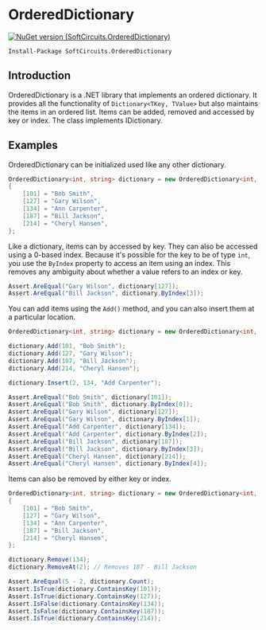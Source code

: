 # OrderedDictionary

[![NuGet version (SoftCircuits.OrderedDictionary)](https://img.shields.io/nuget/v/SoftCircuits.OrderedDictionary.svg?style=flat-square)](https://www.nuget.org/packages/SoftCircuits.OrderedDictionary/)

```
Install-Package SoftCircuits.OrderedDictionary
```

## Introduction

OrderedDictionary is a .NET library that implements an ordered dictionary. It provides all the functionality of `Dictionary<TKey, TValue>` but also maintains the items in an ordered list. Items can be added, removed and accessed by key or index. The class implements IDictionary.

## Examples

OrderedDictionary can be initialized used like any other dictionary.

```cs
OrderedDictionary<int, string> dictionary = new OrderedDictionary<int, string>
{
    [101] = "Bob Smith",
    [127] = "Gary Wilson",
    [134] = "Ann Carpenter",
    [187] = "Bill Jackson",
    [214] = "Cheryl Hansen",
};
```

Like a dictionary, items can by accessed by key. They can also be accessed using a 0-based index. Because it's possible for the key to be of type `int`, you use the `ByIndex` property to access an item using an index. This removes any ambiguity about whether a value refers to an index or key.

```cs
Assert.AreEqual("Gary Wilson", dictionary[127]);
Assert.AreEqual("Bill Jackson", dictionary.ByIndex[3]);
```

You can add items using the `Add()` method, and you can also insert them at a particular location.

```cs
OrderedDictionary<int, string> dictionary = new OrderedDictionary<int, string>();

dictionary.Add(101, "Bob Smith");
dictionary.Add(127, "Gary Wilson");
dictionary.Add(187, "Bill Jackson");
dictionary.Add(214, "Cheryl Hansen");

dictionary.Insert(2, 134, "Add Carpenter");

Assert.AreEqual("Bob Smith", dictionary[101]);
Assert.AreEqual("Bob Smith", dictionary.ByIndex[0]);
Assert.AreEqual("Gary Wilson", dictionary[127]);
Assert.AreEqual("Gary Wilson", dictionary.ByIndex[1]);
Assert.AreEqual("Add Carpenter", dictionary[134]);
Assert.AreEqual("Add Carpenter", dictionary.ByIndex[2]);
Assert.AreEqual("Bill Jackson", dictionary[187]);
Assert.AreEqual("Bill Jackson", dictionary.ByIndex[3]);
Assert.AreEqual("Cheryl Hansen", dictionary[214]);
Assert.AreEqual("Cheryl Hansen", dictionary.ByIndex[4]);
```

Items can also be removed by either key or index.

```cs
OrderedDictionary<int, string> dictionary = new OrderedDictionary<int, string>
{
    [101] = "Bob Smith",
    [127] = "Gary Wilson",
    [134] = "Ann Carpenter",
    [187] = "Bill Jackson",
    [214] = "Cheryl Hansen",
};

dictionary.Remove(134);
dictionary.RemoveAt(2); // Removes 187 - Bill Jackson

Assert.AreEqual(5 - 2, dictionary.Count);
Assert.IsTrue(dictionary.ContainsKey(101));
Assert.IsTrue(dictionary.ContainsKey(127));
Assert.IsFalse(dictionary.ContainsKey(134));
Assert.IsFalse(dictionary.ContainsKey(187));
Assert.IsTrue(dictionary.ContainsKey(214));
```
